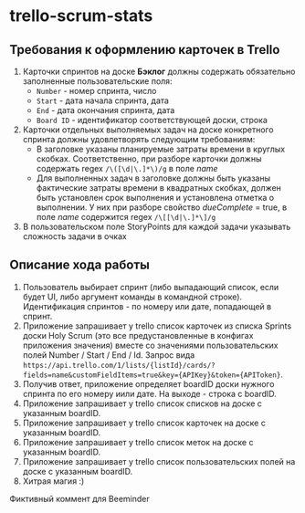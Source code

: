 # trello-scrum-stats

## Требования к оформлению карточек в Trello

1. Карточки спринтов на доске **Бэклог** должны содержать обязательно заполненные пользовательские поля:
	* `Number` - номер спринта, число
	* `Start` - дата начала спринта, дата
	* `End` - дата окончания спринта, дата
	* `Board ID` - идентификатор соответствующей доски, строка
1. Карточки отдельных выполняемых задач на доске конкретного спринта должны удовлетворять следующим требованиям:
	* В заголовке указаны планируемые затраты времени в круглых скобках. Соответственно, при разборе карточки должны содержать regex `/\([\d|\.]*\)/g` в поле _name_
	* Для выполненных задач в заголовке должны быть указаны фактические затраты времени в квадратных скобках, должен быть установлен срок выполнения и установлена отметка о выполнении.  У них при разборе свойство _dueComplete_ = true, в поле _name_ содержится regex `/\[[\d|\.]*\]/g`
1. В пользовательском поле StoryPoints для каждой задачи указывать сложность задачи в очках

## Описание хода работы

1. Пользователь выбирает спринт (либо выпадающий список, если будет UI, либо аргумент команды в командной строке). Идентификация спринтов - по номеру или дате, попадающей в спринт.
2. Приложение запрашивает у trello список карточек из списка Sprints доски Holy Scrum (это все предустановленные в конфигах приложения значения) вместе со значениями пользовательских полей Number / Start / End / Id. Запрос вида `https://api.trello.com/1/lists/{listId}/cards/?fields=name&customFieldItems=true&key={APIKey}&token={APIToken}`.
3. Получив ответ, приложение определяет boardID доски нужного спринта по его номеру иили дате. На выходе - строка с boardID.
4. Приложение запрашивает у trello список списков на доске с указанным boardID.
5. Приложение запрашивает у trello список карточек на доске с указанным boardID.
6. Приложение запрашивает у trello список меток на доске с указанным boardID.
7. Приложение запрашивает у trello список пользовательских полей на доске с указанным boardID.
8. Хитрая магия :)

Фиктивный коммент для Beeminder
